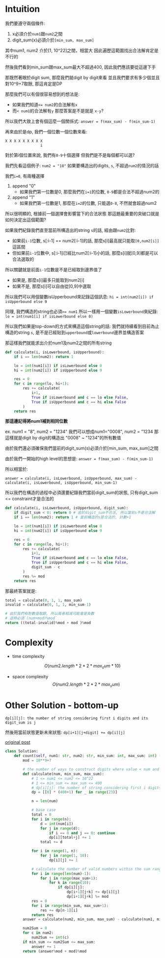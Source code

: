 # Intuition

我們要遵守兩個條件:
1. x必須介於`num1`跟`num2`之間
2. digit_sum(x)必須介於`[min_sum, max_sum]`

其中num1, num2 介於[1, 10^22]之間，相當大
因此遍歷這範圍找出合法解肯定是不行的

然後我們看到min_sum跟max_sum最大不超過400, 因此我們應該要從這邊下手

那既然著眼於digit sum, 那麼我們就digit by digit來看
並且我們要求有多少個並且對10^9+7取餘, 那這肯定是DP

那麼我們可以有個很容易想到的想法是:
- 如果我們知道`<= num2`的合法解有`x`
- 而`< num1`的合法解有`y`
那麼答案是不是就是 `x-y`?

所以我們大致上會有個這麼一個關係式:
`answer = f(max_sum) - f(min_sum-1)`

再來由於是dp, 我們一個位數一個位數來看:

```
X X X X X X X X X
                i
```
對於第i個位置來說, 我們有`0-9`十個選擇
但我們是不是每個都可以選?

我們先看這個例子: `num2 = "18"`
如果要構造出的digits, `s`, 不超過`num2`的情況的話

我們`i=0`, 有兩種選擇
1. append "0"
   - 如果我們第一位數是0, 那麼我們在`i=1`的位數, `0-9`都是合法不超過num2的
2. append "1"
    - 如果我們第一位數是1, 那麼在`i=2`的位數, 只能選`0-8`, 不然就會超過num2

所以很明顯的, 根據前一個選擇會影響當下的合法狀態
那這題最重要的突破口就是如何決定出這個範圍?

如果我們紀錄我們直至當前所構造出的string `s`的話, 經由跟`num2`比對:

- 如果前`i-1`位數, s[:i-1] == num2[:i-1]的話, 那麼s[i]最高就只能取`[0,num2[i]]`這區間
- 但如果前`i-1`位數中, s[:i-1]已經比num2[:i-1]小的話, 那麼s[i]就[0,9]都是可以合法選取的

所以關鍵就是前面`i-1`位數是不是已經取到邊界值了
- 如果是, 那麼s[i]最多只能取到num2[i]
- 如果不是, 那麼s[i]可以自由從[0,9]中選取

所以我們可以用個變數isUpperbound來記錄這個訊息:
`hi = int(num2[i]) if isUpperbound else 9`

同理, 我們構造的string也必須`>= num1`
所以一樣用一個變數`isLowerbound`來紀錄:
`lo = int(num1[i] if isLowerbound else 0)`

所以我們如果是top-down的方式來構造這個string的話:
我們就持續看到目前為止構造的string `s`, 是不是已經貼到`upperbound`或`lowerbound`邊界並構造答案

那這樣我們就能求出介於num1及num2之間的所有string

```py
def calculate(i, isLowerbound, isUpperbound):
    if i == len(num2): return 1

    lo = int(num1[i]) if isLowerbound else 0
    hi = int(num2[i]) if isUpperbound else 9

    res = 0
    for c in range(lo, hi+1):
        res += calculate(
            i+1,
            True if isLowerbound and c == lo else False,
            True if isUpperbound and c == hi else False
        )
    return res
```

**那這邊記得將num1補到相同位數**

ex. num1 = "8", num2 = "1234"
我們可以想成num1="0008", num2 = "1234
那這樣就是digit by digit的構造出
"0008" ~ "1234"的所有數值

由於我們還必須確保我們當前的digit_sum(s)必須介於[min_sum, max_sum]之間

由於我們一開始的high level的思想是: `answer = f(max_sum) - f(min_sum-1)`

所以相當於:

`answer = calculate(i, isLowerbound, isUpperbound, max_sum) - calculate(i, isLowerbound, isUpperbound, min_sum-1)`

所以我們在構造的過程中必須還要紀錄我們當前digit_sum的狀態, 只有digit_sum <= constraint才是合法的

```py
def calculate(i, isLowerbound, isUpperbound, digit_sum):
    if digit_sum < 0: return 0 # 由於digit_sum不合法, 所以當前s不是合法解
    if i == len(num2): return 1 # 當前構造的s是合法的, 計數+1

    lo = int(num1[i]) if isLowerbound else 0
    hi = int(num2[i]) if isUpperbound else 9

    res = 0
    for c in range(lo, hi+1):
        res += calculate(
            i+1,
            True if isLowerbound and c == lo else False,
            True if isUpperbound and c == hi else False,
            digit_sum - c
        )
        res %= mod
    return res
```

那最終答案就是:

```py
total = calculate(0, 1, 1, max_sum)
invalid = calculate(0, 1, 1, min_sum-1)

# 由於我們有對數值取餘, 所以兩者相減可能會是負數
# 這時必須`(num+mod)%mod`
return ((total-invalid)%mod + mod )%mod
```

# Complexity

- time complexity

$$O(num2.length * 2 * 2 * max_sum * 10)$$
- space complexity
$$O(num2.length * 2 * 2 * max_sum)$$

# Other Solution - bottom-up

`dp[i][j]: the number of string considering first i digits and its digit_sum is j`

然後用當前狀態更新未來狀態: `dp[i+1][j+digit] += dp[i][j]`

[original post](https://leetcode.com/problems/count-of-integers/solutions/3595161/recusrion-dp-similar-problems-theory-of-digit-dp/)

```py
class Solution:
    def count(self, num1: str, num2: str, min_sum: int, max_sum: int) -> int:
        mod = 10**9+7

        # the number of ways to construct digits where value < num and digit_sum within [min_sum, max_sum]
        def calculate(num, min_sum, max_sum):
            # 1 <= num1 <= num2 <= 10^22
            # 1 <= min_sum <= max_sum <= 400
            # dp[i][j]: the number of string considering first i digits and its digit_sum is j
            dp = [[0] * (400+1) for _ in range(23)] 

            n = len(num)

            # base case
            total = 0
            for i in range(n):
                d = int(num[i])
                for j in range(d):
                    if i == 0 and j == 0: continue
                    dp[i][total+j] += 1
                total += d

            for i in range(1, n):
                for j in range(1, 10):
                    dp[i][j] += 1

            # calculate the number of valid numbers within the sum range
            for i in range(len(num)-1):
                for j in range(max_sum+1):
                    for k in range(10):
                        if dp[i][j]:
                            dp[i+1][j+k] += dp[i][j]
                            dp[i+1][j+k] %= mod
            res = 0
            for i in range(min_sum, max_sum+1):
                res += dp[n-1][i]
            return res
        answer = calculate(num2, min_sum, max_sum) - calculate(num1, min_sum, max_sum)

        num2Sum = 0
        for c in num2:
            num2Sum += int(c)
        if min_sum <= num2Sum <= max_sum:
            answer += 1
        return (answer%mod + mod)%mod
```